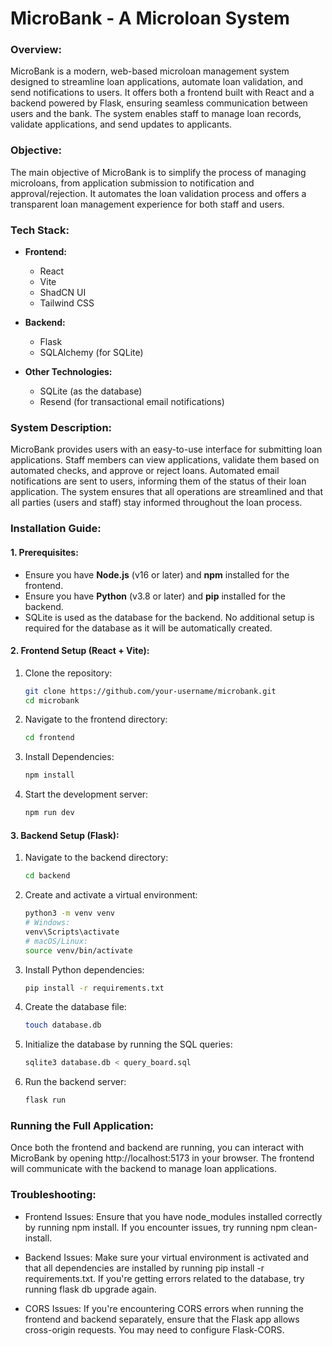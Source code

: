 # MicroBank - A Microloan System

### Overview:
MicroBank is a modern, web-based microloan management system designed to streamline loan applications, automate loan validation, and send notifications to users. It offers both a frontend built with React and a backend powered by Flask, ensuring seamless communication between users and the bank. The system enables staff to manage loan records, validate applications, and send updates to applicants.

### Objective:
The main objective of MicroBank is to simplify the process of managing microloans, from application submission to notification and approval/rejection. It automates the loan validation process and offers a transparent loan management experience for both staff and users.

### Tech Stack:

- **Frontend:**
  - React
  - Vite
  - ShadCN UI 
  - Tailwind CSS

- **Backend:**
  - Flask
  - SQLAlchemy (for SQLite)

- **Other Technologies:**
  - SQLite (as the database)
  - Resend (for transactional email notifications)

### System Description:
MicroBank provides users with an easy-to-use interface for submitting loan applications. Staff members can view applications, validate them based on automated checks, and approve or reject loans. Automated email notifications are sent to users, informing them of the status of their loan application. The system ensures that all operations are streamlined and that all parties (users and staff) stay informed throughout the loan process.

### Installation Guide:

#### 1. Prerequisites:

- Ensure you have **Node.js** (v16 or later) and **npm** installed for the frontend.
- Ensure you have **Python** (v3.8 or later) and **pip** installed for the backend.
- SQLite is used as the database for the backend. No additional setup is required for the database as it will be automatically created.

#### 2. Frontend Setup (React + Vite):

1. Clone the repository:
   ```bash
   git clone https://github.com/your-username/microbank.git
   cd microbank
   ```

2. Navigate to the frontend directory:
   ```bash
   cd frontend
   ```

3. Install Dependencies:
   ```bash
   npm install
   ```
4. Start the development server:
   ```bash
   npm run dev
   ```

#### 3. Backend Setup (Flask):
1. Navigate to the backend directory:
   ```bash
   cd backend
   ```

2. Create and activate a virtual environment:
   ```bash
   python3 -m venv venv
   # Windows:
   venv\Scripts\activate
   # macOS/Linux:
   source venv/bin/activate
   ```

3. Install Python dependencies:
   ```bash
   pip install -r requirements.txt
   ```

4. Create the database file:
   ```bash
   touch database.db
   ```

5. Initialize the database by running the SQL queries:
   ```bash
   sqlite3 database.db < query_board.sql
   ```

6. Run the backend server:
   ```bash
   flask run
   ```
  
### Running the Full Application:
Once both the frontend and backend are running, you can interact with MicroBank by opening http://localhost:5173 in your browser. The frontend will communicate with the backend to manage loan applications.

### Troubleshooting:
- Frontend Issues: Ensure that you have node_modules installed correctly by running npm install. If you encounter issues, try running npm clean-install.

- Backend Issues: Make sure your virtual environment is activated and that all dependencies are installed by running pip install -r requirements.txt. If you're getting errors related to the database, try running flask db upgrade again.

- CORS Issues: If you're encountering CORS errors when running the frontend and backend separately, ensure that the Flask app allows cross-origin requests. You may need to configure Flask-CORS.